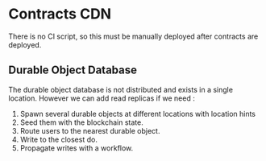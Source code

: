 # Contracts CDN

There is no CI script, so this must be manually deployed after contracts are deployed.

## Durable Object Database

The durable object database is not distributed and exists in a single location. However we can add read replicas if we need :

1. Spawn several durable objects at different locations with location hints
2. Seed them with the blockchain state.
3. Route users to the nearest durable object.
4. Write to the closest do.
5. Propagate writes with a workflow.
